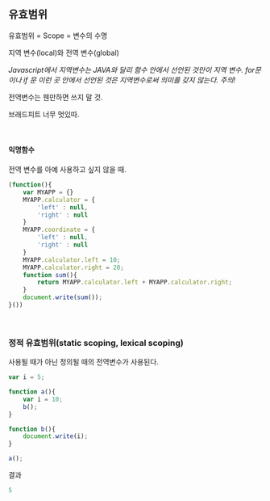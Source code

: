 ## 유효범위

유효범위 = Scope = 변수의 수명  

지역 변수(local)와 전역 변수(global)  

*Javascript에서 지역변수는 JAVA와 달리 함수 안에서 선언된 것만이 지역 변수. for문이나 if 문 이런 곳 안에서 선언된 것은 지역변수로써 의미를 갖지 않는다. 주의!*

전역변수는 웬만하면 쓰지 말 것.  

브래드피트 너무 멋있따.  

<br>

#### 익명함수
전역 변수를 아예 사용하고 싶지 않을 때.  

```javascript
(function(){
    var MYAPP = {}
    MYAPP.calculator = {
        'left' : null,
        'right' : null
    }
    MYAPP.coordinate = {
        'left' : null,
        'right' : null
    }
    MYAPP.calculator.left = 10;
    MYAPP.calculator.right = 20;
    function sum(){
        return MYAPP.calculator.left + MYAPP.calculator.right;
    }
    document.write(sum());
}())
```


<br>

### 정적 유효범위(static scoping, lexical scoping)

사용될 때가 아닌 정의될 때의 전역변수가 사용된다.

```Javascript
var i = 5;

function a(){
    var i = 10;
    b();
}

function b(){
    document.write(i);
}

a();
```

결과

```javascript
5
```
